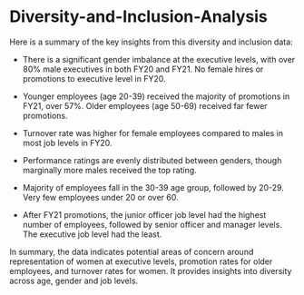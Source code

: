 # Diversity-and-Inclusion-Analysis

Here is a summary of the key insights from this diversity and inclusion data:

- There is a significant gender imbalance at the executive levels, with over 80% male executives in both FY20 and FY21. No female hires or promotions to executive level in FY20.

- Younger employees (age 20-39) received the majority of promotions in FY21, over 57%. Older employees (age 50-69) received far fewer promotions.  

- Turnover rate was higher for female employees compared to males in most job levels in FY20.

- Performance ratings are evenly distributed between genders, though marginally more males received the top rating.

- Majority of employees fall in the 30-39 age group, followed by 20-29. Very few employees under 20 or over 60.

- After FY21 promotions, the junior officer job level had the highest number of employees, followed by senior officer and manager levels. The executive job level had the least.

In summary, the data indicates potential areas of concern around representation of women at executive levels, promotion rates for older employees, and turnover rates for women. It provides insights into diversity across age, gender and job levels.
